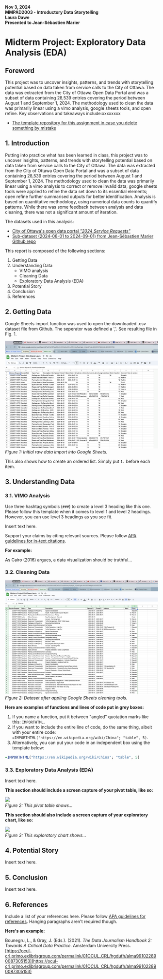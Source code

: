 **Nov 3, 2024**<br>
**MMPAD2003 - Introductory Data Storytelling**<br>
**Laura Dawe**<br>
**Presented to Jean-Sébastien Marier**<br>

# Midterm Project: Exploratory Data Analysis (EDA)



## Foreword

This project was to uncover insights, patterns, and trends with storytelling potential based on data taken from service calls to the City of Ottawa. The data was extracted from the City of Ottawa Open Data Portal and was a subset of data containing 28,539 entries covering the period between August 1 and September 1, 2024. The methodology used to clean the data was primarily linear using a vimo analysis, google sheets tools, and open refine. Key observations and takeaways include:xxxxxxxx
* [The template repository for this assignment in case you delete something by mistake](https://github.com/jsmarier/jou4100_jou4500_mpad2003_project2_template)



## 1. Introduction

Putting into practice what has been learned in class, this project was to uncover insights, patterns, and trends with storytelling potential based on data taken from service calls to the City of Ottawa. The data was extracted from the City of Ottawa Open Data Portal and was a subset of data containing 28,539 entries covering the period between August 1 and September 1, 2024. The methodology used to clean the data was primarily linear using a vimo analysis to correct or remove invalid data; google sheets tools were applied to refine the data set down to its essential elements; open refine further summarised outputs for better identification. Analysis is based on quantitative methodology, using numerical data counts to quantify patterns. While there was some feedback between analysis and data cleaning, there was not a significant amount of iteration.

The datasets used in this analysis:
* [City of Ottawa's open data portal *"2024 Service Requests"*](https://open.ottawa.ca/documents/65fe42e2502d442b8a774fd3d954cac5/about)
* [Sub-dataset (2024-08-01 to 2024-09-01) from Jean-Sébastien Marier Github repo](https://raw.githubusercontent.com/jsmarier/course-datasets/refs/heads/main/ottawa-311-service-requests-august-2024.csv)

This report is composed of the following sections:
1. Getting Data
1. Understanding Data
    - VIMO analysis
    - Cleaning Data
    - Exploratory Data Analysis (EDA)
1. Potential Story
1. Conclusion
1. References

## 2. Getting Data

Google Sheets import function was used to open the downloaded .csv dataset file from Github.  The seperator was defined a ','.  See resulting file in Fig. 1.


![](Screenshot_RawDataImport.png)<br>
*Figure 1: Initial raw data import into Google Sheets.*

This also shows how to create an ordered list. Simply put `1.` before each item.

## 3. Understanding Data

### 3.1. VIMO Analysis

Use three hashtag symbols (`###`) to create a level 3 heading like this one. Please follow this template when it comes to level 1 and level 2 headings. However, you can use level 3 headings as you see fit.

Insert text here.

Support your claims by citing relevant sources. Please follow [APA guidelines for in-text citations](https://apastyle.apa.org/style-grammar-guidelines/citations).

**For example:**

As Cairo (2016) argues, a data visualization should be truthful...

### 3.2. Cleaning Data


![](Screenshot_CleanedData.png)<br>
*Figure 2: Dataset after appling Google Sheets cleaning tools.*


**Here are examples of functions and lines of code put in grey boxes:**

1. If you name a function, put it between "angled" quotation marks like this: `IMPORTHTML`.
1. If you want to include the entire line of code, do the same thing, albeit with your entire code: `=IMPORTHTML("https://en.wikipedia.org/wiki/China"; "table", 5)`.
1. Alternatively, you can put your code in an independent box using the template below:

``` r
=IMPORTHTML("https://en.wikipedia.org/wiki/China"; "table", 5)
```

### 3.3. Exploratory Data Analysis (EDA)

Insert text here.

**This section should include a screen capture of your pivot table, like so:**

![](pivot-table-screen-capture.png)<br>
*Figure 2: This pivot table shows...*

**This section should also include a screen capture of your exploratory chart, like so:**

![](chart-screen-capture.png)<br>
*Figure 3: This exploratory chart shows...*

## 4. Potential Story

Insert text here.

## 5. Conclusion

Insert text here.

## 6. References

Include a list of your references here. Please follow [APA guidelines for references](https://apastyle.apa.org/style-grammar-guidelines/references). Hanging paragraphs aren't required though.

**Here's an example:**

Bounegru, L., & Gray, J. (Eds.). (2021). *The Data Journalism Handbook 2: Towards A Critical Data Practice*. Amsterdam University Press. [https://ocul-crl.primo.exlibrisgroup.com/permalink/01OCUL_CRL/hgdufh/alma991022890087305153](https://ocul-crl.primo.exlibrisgroup.com/permalink/01OCUL_CRL/hgdufh/alma991022890087305153)
